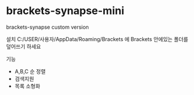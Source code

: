 # brackets-synapse-mini
brackets-synapse custom version

설치
C:/USER/사용자/AppData/Roaming/Brackets 에 Brackets 안에있는 폴더를 덮어쓰기 하세요

기능
- A,B,C 순 정렬
- 검색지원
- 목록 소형화
